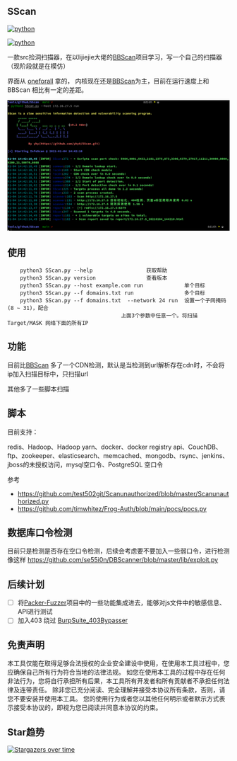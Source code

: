## SScan

[![python](https://img.shields.io/badge/python-3.6|3.7|3.8-blue)](https://github.com/yhy0/SScan/)

[![python](https://img.shields.io/badge/release-v0.2-brightgreen)](https://github.com/yhy0/SScan/)

一款src捡洞扫描器，在以lijiejie大佬的[BBScan](https://github.com/lijiejie/BBScan.git)项目学习，写一个自己的扫描器（现阶段就是在模仿）

界面从 [oneforall](https://github.com/shmilylty/OneForAll.git) 拿的，  内核现在还是[BBScan](https://github.com/lijiejie/BBScan.git)为主，目前在运行速度上和BBScan 相比有一定的差距。

![image-20210104144338454](image-20210104144338454.png)

## 使用

        python3 SScan.py --help				 	获取帮助
        python3 SScan.py version		 		查看版本
        python3 SScan.py --host example.com run		        单个目标
        python3 SScan.py --f domains.txt run		        多个目标
        python3 SScan.py --f domains.txt  --network 24 run	设置一个子网掩码(8 ~ 31)，配合	
        								上面3个参数中任意一个。将扫描Target/MASK 网络下面的所有IP
## 功能

目前比[BBScan](https://github.com/lijiejie/BBScan.git) 多了一个CDN检测，默认是当检测到url解析存在cdn时，不会将ip加入扫描目标中，只扫描url

其他多了一些脚本扫描

## 脚本

目前支持：

redis、Hadoop、Hadoop yarn、docker、docker registry api、CouchDB、ftp、zookeeper、elasticsearch、memcached、mongodb、rsync、jenkins、jboss的未授权访问，mysql空口令、PostgreSQL 空口令

 参考 
 - https://github.com/test502git/Scanunauthorized/blob/master/Scanunauthorized.py
 - https://github.com/timwhitez/Frog-Auth/blob/main/pocs/pocs.py

## 数据库口令检测
目前只是检测是否存在空口令检测，后续会考虑要不要加入一些弱口令，进行检测
像这样 https://github.com/se55i0n/DBScanner/blob/master/lib/exploit.py



## 后续计划

- [ ] 将[Packer-Fuzzer](https://github.com/rtcatc/Packer-Fuzzer)项目中的一些功能集成进去，能够对js文件中的敏感信息、API进行测试
- [ ] 加入403 绕过 [BurpSuite_403Bypasser](https://github.com/sting8k/BurpSuite_403Bypasser)

## 免责声明

本工具仅能在取得足够合法授权的企业安全建设中使用，在使用本工具过程中，您应确保自己所有行为符合当地的法律法规。 
如您在使用本工具的过程中存在任何非法行为，您将自行承担所有后果，本工具所有开发者和所有贡献者不承担任何法律及连带责任。
除非您已充分阅读、完全理解并接受本协议所有条款，否则，请您不要安装并使用本工具。
您的使用行为或者您以其他任何明示或者默示方式表示接受本协议的，即视为您已阅读并同意本协议的约束。

## Star趋势

[![Stargazers over time](https://starchart.cc/yhy0/SScan.svg)](https://starchart.cc/yhy0/SScan)
      
